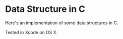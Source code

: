Data Structure in C
=========

Here's an implementation of some data structures in C.

Tested in Xcode on OS X.